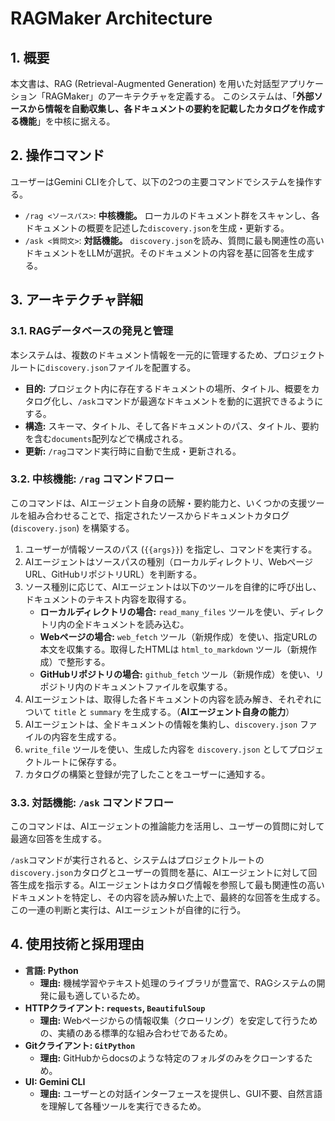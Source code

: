 # RAGMaker Architecture

## 1. 概要
本文書は、RAG (Retrieval-Augmented Generation) を用いた対話型アプリケーション「RAGMaker」のアーキテクチャを定義する。
このシステムは、「**外部ソースから情報を自動収集し、各ドキュメントの要約を記載したカタログを作成する機能**」を中核に据える。

## 2. 操作コマンド
ユーザーはGemini CLIを介して、以下の2つの主要コマンドでシステムを操作する。

*   `/rag <ソースパス>`: **中核機能。** ローカルのドキュメント群をスキャンし、各ドキュメントの概要を記述した`discovery.json`を生成・更新する。
*   `/ask <質問文>`: **対話機能。** `discovery.json`を読み、質問に最も関連性の高いドキュメントをLLMが選択。そのドキュメントの内容を基に回答を生成する。

## 3. アーキテクチャ詳細

### 3.1. RAGデータベースの発見と管理
本システムは、複数のドキュメント情報を一元的に管理するため、プロジェクトルートに`discovery.json`ファイルを配置する。

*   **目的:** プロジェクト内に存在するドキュメントの場所、タイトル、概要をカタログ化し、`/ask`コマンドが最適なドキュメントを動的に選択できるようにする。
*   **構造:** スキーマ、タイトル、そして各ドキュメントのパス、タイトル、要約を含む`documents`配列などで構成される。
*   **更新:** `/rag`コマンド実行時に自動で生成・更新される。

### 3.2. 中核機能: `/rag` コマンドフロー
このコマンドは、AIエージェント自身の読解・要約能力と、いくつかの支援ツールを組み合わせることで、指定されたソースからドキュメントカタログ (`discovery.json`) を構築する。

1.  ユーザーが情報ソースのパス (`{{args}}`) を指定し、コマンドを実行する。
2.  AIエージェントはソースパスの種別（ローカルディレクトリ、WebページURL、GitHubリポジトリURL）を判断する。
3.  ソース種別に応じて、AIエージェントは以下のツールを自律的に呼び出し、ドキュメントのテキスト内容を取得する。
    *   **ローカルディレクトリの場合:** `read_many_files` ツールを使い、ディレクトリ内の全ドキュメントを読み込む。
    *   **Webページの場合:** `web_fetch` ツール（新規作成）を使い、指定URLの本文を収集する。取得したHTMLは `html_to_markdown` ツール（新規作成）で整形する。
    *   **GitHubリポジトリの場合:** `github_fetch` ツール（新規作成）を使い、リポジトリ内のドキュメントファイルを収集する。
4.  AIエージェントは、取得した各ドキュメントの内容を読み解き、それぞれについて `title` と `summary` を生成する。（**AIエージェント自身の能力**）
5.  AIエージェントは、全ドキュメントの情報を集約し、`discovery.json` ファイルの内容を生成する。
6.  `write_file` ツールを使い、生成した内容を `discovery.json` としてプロジェクトルートに保存する。
7.  カタログの構築と登録が完了したことをユーザーに通知する。

### 3.3. 対話機能: `/ask` コマンドフロー
このコマンドは、AIエージェントの推論能力を活用し、ユーザーの質問に対して最適な回答を生成する。

`/ask`コマンドが実行されると、システムはプロジェクトルートの`discovery.json`カタログとユーザーの質問を基に、AIエージェントに対して回答生成を指示する。AIエージェントはカタログ情報を参照して最も関連性の高いドキュメントを特定し、その内容を読み解いた上で、最終的な回答を生成する。この一連の判断と実行は、AIエージェントが自律的に行う。

## 4. 使用技術と採用理由

*   **言語: Python**
    *   **理由:** 機械学習やテキスト処理のライブラリが豊富で、RAGシステムの開発に最も適しているため。
*   **HTTPクライアント: `requests`, `BeautifulSoup`**
    *   **理由:** Webページからの情報収集（クローリング）を安定して行うための、実績のある標準的な組み合わせであるため。
*   **Gitクライアント: `GitPython`**
    *   **理由:** GitHubからdocsのような特定のフォルダのみをクローンするため。
*   **UI: Gemini CLI**
    *   **理由:** ユーザーとの対話インターフェースを提供し、GUI不要、自然言語を理解して各種ツールを実行できるため。